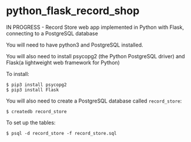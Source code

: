 # python_flask_record_shop
IN PROGRESS - Record Store web app implemented in Python with Flask, connecting to a PostgreSQL database

You will need to have python3 and PostgreSQL installed.

You will also need to install psycopg2 (the Python PostgreSQL driver) and Flask(a lightweight web framework for Python)

To install:

```
$ pip3 install psycopg2
$ pip3 install Flask
```

You will also need to create a PostgreSQL database called `record_store`:

```
$ createdb record_store
```

To set up the tables:

```
$ psql -d record_store -f record_store.sql
```
